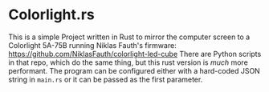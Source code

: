 # Colorlight.rs

This is a simple Project written in Rust to mirror the computer screen to a Colorlight 5A-75B running
Niklas Fauth's firmware: https://github.com/NiklasFauth/colorlight-led-cube
There are Python scripts in that repo, which do the same thing, but this rust version is *much* more performant.
The program can be configured either with a hard-coded JSON string in `main.rs` or it can be passed as the first
parameter. 